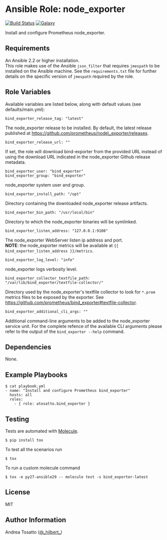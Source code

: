 Ansible Role: node\_exporter
==========================

[![Build Status](https://travis-ci.org/atosatto/ansible-bind_exporter.svg?branch=master)](https://travis-ci.org/atosatto/ansible-bind_exporter)
[![Galaxy](https://img.shields.io/badge/galaxy-atosatto.bind_exporter-blue.svg?style=flat-square)](https://galaxy.ansible.com/atosatto/bind_exporter)

Install and configure Prometheus node\_exporter.

Requirements
------------

An Ansible 2.2 or higher installation.<br />
This role makes use of the Ansible `json_filter` that requires `jmespath` to be installed on the Ansible machine.
See the `requirements.txt` file for further details on the specific version of `jmespath` required by the role.

Role Variables
--------------

Available variables are listed below, along with default values (see defaults/main.yml):

    bind_exporter_release_tag: "latest"

The node\_exporter release to be installed.
By default, the latest release published at https://github.com/prometheus/node\_exporter/releases.

    bind_exporter_release_url: ""

If set, the role will download bind-exporter from the provided URL instead of using the download URL indicated in the node\_exporter Github release metadata.

    bind_exporter_user: "bind_exporter"
    bind_exporter_group: "bind_exporter"

node\_exporter system user and group.

    bind_exporter_install_path: "/opt"

Directory containing the downloaded node\_exporter release artifacts.

    bind_exporter_bin_path: "/usr/local/bin"

Directory to which the node\_exporter binaries will be symlinked.

    bind_exporter_listen_address: "127.0.0.1:9100"

The node\_exporter WebServer listen ip address and port.<br/>
**NOTE**: the node\_exporter metrics will be available at `{{ bind_exporter_listen_address }}/metrics`.

    bind_exporter_log_level: "info"

node\_exporter logs verbosity level.

    bind_exporter_collector_textfile_path: "/var/lib/bind_exporter/textfile-collector/"

Directory used by the node\_exporter's textfile collector to look for `*.prom` metrics files to be
exposed by the exporter.
See https://github.com/prometheus/bind_exporter#textfile-collector.

    bind_exporter_additional_cli_args: ""

Additional command-line arguments to be added to the node\_exporter service unit.
For the complete refence of the available CLI arguments please refer to the output
of the `bind_exporter --help` command.

Dependencies
------------

None.

Example Playbooks
-----------------

    $ cat playbook.yml
    - name: "Install and configure Prometheus bind_exporter"
      hosts: all
      roles:
        - { role: atosatto.bind_exporter }

Testing
-------

Tests are automated with [Molecule](http://molecule.readthedocs.org/en/latest/).

    $ pip install tox

To test all the scenarios run

    $ tox

To run a custom molecule command

    $ tox -e py27-ansible29 -- molecule test -s bind_exporter-latest

License
-------

MIT

Author Information
------------------

Andrea Tosatto ([@\_hilbert\_](https://twitter.com/_hilbert_))
